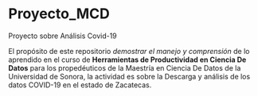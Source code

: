 # Proyecto_MCD
Proyecto sobre Análisis Covid-19

El propósito de este repositorio *demostrar el manejo y comprensión* de lo aprendido en el  curso de **Herramientas de Productividad en Ciencia De Datos** para los propedéuticos de la Maestría en Ciencia De Datos de la Universidad de Sonora, la actividad es sobre la Descarga y análisis de los datos COVID-19 en el estado de Zacatecas. 
